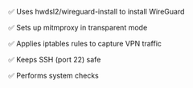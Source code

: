 ✅ Uses hwdsl2/wireguard-install to install WireGuard

✅ Sets up mitmproxy in transparent mode

✅ Applies iptables rules to capture VPN traffic

✅ Keeps SSH (port 22) safe

✅ Performs system checks

